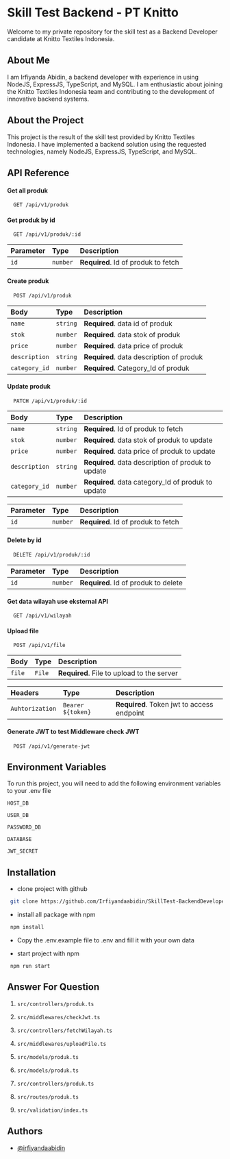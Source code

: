 
# Skill Test Backend - PT Knitto

Welcome to my private repository for the skill test as a Backend Developer candidate at Knitto Textiles Indonesia.

##  About Me
I am Irfiyanda Abidin, a backend developer with experience in using NodeJS, ExpressJS, TypeScript, and MySQL. I am enthusiastic about joining the Knitto Textiles Indonesia team and contributing to the development of innovative backend systems.

## About the Project
This project is the result of the skill test provided by Knitto Textiles Indonesia. I have implemented a backend solution using the requested technologies, namely NodeJS, ExpressJS, TypeScript, and MySQL. 
## API Reference

#### Get all produk

```http
  GET /api/v1/produk
```

#### Get produk by id

```http
  GET /api/v1/produk/:id
```

| Parameter | Type     | Description                       |
| :-------- | :------- | :-------------------------------- |
| `id`      | `number` | **Required**. Id of produk to fetch |

#### Create produk

```http
  POST /api/v1/produk
```

| Body | Type     | Description                       |
| :-------- | :------- | :-------------------------------- |
| `name`      | `string` | **Required**. data id of produk |
| `stok`      | `number` | **Required**. data stok of produk |
| `price`      | `number` | **Required**. data price of produk |
| `description`      | `string` | **Required**. data description of produk |
| `category_id`      | `number` | **Required**. Category_Id of produk |

#### Update produk

```http
  PATCH /api/v1/produk/:id
```

| Body | Type     | Description                       |
| :-------- | :------- | :-------------------------------- |
| `name`      | `string` | **Required**. Id of produk to fetch |
| `stok`      | `number` | **Required**. data stok of produk to update |
| `price`      | `number` | **Required**. data price of produk to update |
| `description`      | `string` | **Required**. data description of produk to update |
| `category_id`      | `number` | **Required**. data category_Id of produk to update |

| Parameter | Type     | Description                       |
| :-------- | :------- | :-------------------------------- |
| `id`      | `number` | **Required**. Id of produk to fetch |

#### Delete by id

```http
  DELETE /api/v1/produk/:id
```

| Parameter | Type     | Description                       |
| :-------- | :------- | :-------------------------------- |
| `id`      | `number` | **Required**. Id of produk to delete |

#### Get data wilayah use eksternal API

```http
  GET /api/v1/wilayah
```

#### Upload file

```http
  POST /api/v1/file
```

| Body | Type     | Description                       |
| :-------- | :------- | :-------------------------------- |
| `file`      | `File` | **Required**. File to upload to the server |


| Headers | Type     | Description                       |
| :-------- | :------- | :-------------------------------- |
| `Auhtorization`      | `Bearer ${token}` | **Required**. Token jwt to access endpoint |

#### Generate JWT to test Middleware check JWT

```http
  POST /api/v1/generate-jwt
```
## Environment Variables

To run this project, you will need to add the following environment variables to your .env file

`HOST_DB`

`USER_DB`

`PASSWORD_DB`

`DATABASE`

`JWT_SECRET`



## Installation

- clone project with github

```bash
 git clone https://github.com/Irfiyandaabidin/SkillTest-BackendDeveloperKnitto.git
```

- install all package with npm
```bash
 npm install
```

- Copy the .env.example file to .env and fill it with your own data

- start project with npm
```
 npm run start
```
## Answer For Question

01. `src/controllers/produk.ts`

02. `src/middlewares/checkJwt.ts`

03. `src/controllers/fetchWilayah.ts`

04. `src/middlewares/uploadFile.ts`

05. `src/models/produk.ts`

06. `src/models/produk.ts`

07. `src/controllers/produk.ts`

08. `src/routes/produk.ts`

09. `src/validation/index.ts`
## Authors

- [@irfiyandaabidin](https://github.com/Irfiyandaabidin)

